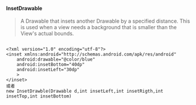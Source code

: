 #### InsetDrawable
>A Drawable that insets another Drawable by a specified distance.
This is used when a view needs a background that is smaller than the View's actual bounds.
```

<?xml version="1.0" encoding="utf-8"?>
<inset xmlns:android="http://schemas.android.com/apk/res/android"
    android:drawable="@color/blue"
    android:insetBottom="40dp"
    android:insetLeft="30dp"
    >
</inset>  
或者
new InsetDrawble(Drawable d,int insetLeft,int insetRigth,int insetTop,int insetBottom)

```